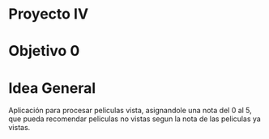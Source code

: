 # Proyecto IV

# Objetivo 0

# Idea General

Aplicación para procesar peliculas vista, asignandole una nota del 0 al 5, que pueda recomendar peliculas no vistas segun la nota de las peliculas ya vistas.
